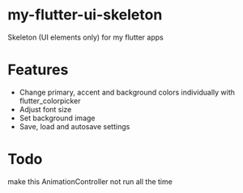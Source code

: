 # my-flutter-ui-skeleton
Skeleton (UI elements only) for my flutter apps

# Features
* Change primary, accent and background colors individually with flutter_colorpicker
* Adjust font size
* Set background image
* Save, load and autosave settings

# Todo
make this AnimationController not run all the time
